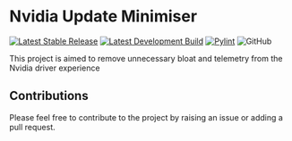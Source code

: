 # Nvidia Update Minimiser

[![Latest Stable Release](https://github.com/Voltstriker/nvidia-update-minimiser/actions/workflows/python-app-main.yml/badge.svg?branch=main)](https://github.com/Voltstriker/nvidia-update-minimiser/actions/workflows/python-app-main.yml)
[![Latest Development Build](https://github.com/Voltstriker/nvidia-update-minimiser/actions/workflows/python-app-dev.yml/badge.svg?branch=develop)](https://github.com/Voltstriker/nvidia-update-minimiser/actions/workflows/python-app-main.yml)
[![Pylint](https://github.com/Voltstriker/nvidia-update-minimiser/actions/workflows/pylint.yml/badge.svg)](https://github.com/Voltstriker/nvidia-update-minimiser/actions/workflows/pylint.yml)
![GitHub](https://img.shields.io/github/license/voltstriker/nvidia-update-minimiser)

This project is aimed to remove unnecessary bloat and telemetry from the Nvidia driver experience

## Contributions

Please feel free to contribute to the project by raising an issue or adding a pull request.
